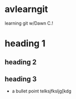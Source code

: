 # avlearngit
learning git w/Dawn C.! 
# heading 1
## heading 2
## heading 3
* a bullet point
telksjfksljg[kdg
